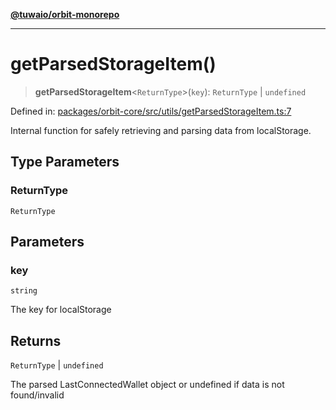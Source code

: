 [**@tuwaio/orbit-monorepo**](../../../README.md)

***

# getParsedStorageItem()

> **getParsedStorageItem**\<`ReturnType`\>(`key`): `ReturnType` \| `undefined`

Defined in: [packages/orbit-core/src/utils/getParsedStorageItem.ts:7](https://github.com/TuwaIO/orbit/blob/963519ff7917fc3b8cdb18a785e096a79ac29516/packages/orbit-core/src/utils/getParsedStorageItem.ts#L7)

Internal function for safely retrieving and parsing data from localStorage.

## Type Parameters

### ReturnType

`ReturnType`

## Parameters

### key

`string`

The key for localStorage

## Returns

`ReturnType` \| `undefined`

The parsed LastConnectedWallet object or undefined if data is not found/invalid
